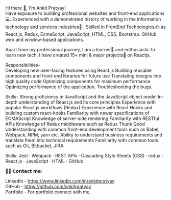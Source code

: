 Hi there 👋, I'm Ankit Pratyay! <br/>
Have exposure to building professional websites and front-end applications 💻. Experienced with a demonstrated history of working in the information technology and services industries🏢 . Skilled in FrontEnd Technologies✍️ as React.js, Redux, EcmaScript, JavaScript, HTML, CSS, Bootstrap. GitHub web and window-based applications.

Apart from my professional journey, I am a learner📝 and enthusiastic to learn new tech. I have created 15+ mini & major projects💼 on Reactjs.

Responsibilities- <br/> Developing new user-facing features using React.js Building reusable components and front-end libraries for future use Translating designs into high quality code Optimizing components for maximum performance Optimizing performance of the application. Troubleshooting the bugs.

Skills- Strong proficiency in JavaScript and the JavaScript object model In-depth understanding of React.js and its core principles Experience with popular React.js workflows (Redux) Experience with React Hooks and building custom react-hooks Familiarity with newer specifications of ECMAScript Knowledge of server-side rendering Familiarity with RESTful APIs Knowledge of Redux middleware such as Redux Thunk Good Understanding with common front-end development tools such as Babel, Webpack, NPM, yarn etc. Ability to understand business requirements and translate them into technical requirements Familiarity with common tools such as Git, Bitbucket, JIRA

Skills: Jest · Webpack · REST APIs · Cascading Style Sheets (CSS) · redux · React.js · JavaScript · HTML · GitHub

🙋‍♂️ 𝗖𝗼𝗻𝘁𝗮𝗰𝘁 𝗺𝗲:

LinkedIn - https://www.linkedin.com/in/ankitpratyay <br/>
GitHub - https://github.com/ankitpratyay <br />
Portfolio - For portfolio connect with me.
